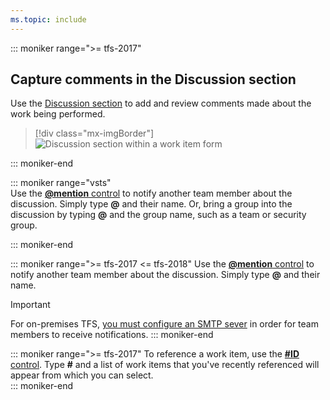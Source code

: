 ```yaml
---
ms.topic: include
---
```



::: moniker range=">= tfs-2017"   

## Capture comments in the Discussion section 

Use the [Discussion section](/azure/devops/boards/work-items/work-item-form-controls#discussion) to add and review comments made about the work being performed. 

> [!div class="mx-imgBorder"]  
> ![Discussion section within a work item form](/azure/devops/boards/backlogs/_img/discussion-section.png)   

::: moniker-end 

::: moniker range="vsts"   
Use the [**@mention** control](../../notifications/at-mentions.md) to notify another team member about the discussion. Simply type **@** and their name. Or, bring a group into the discussion by typing **@** and the group name, such as a team or security group. 
 
::: moniker-end  

::: moniker range=">= tfs-2017 <= tfs-2018" 
Use the [**@mention** control](../../notifications/at-mentions.md) to notify another team member about the discussion. Simply type **@** and their name.

> [!IMPORTANT]  
> For on-premises TFS, [you must configure an SMTP sever](/tfs/server/admin/setup-customize-alerts) in order for team members to receive notifications. 
::: moniker-end 


::: moniker range=">= tfs-2017" 
To reference a work item, use the [**#ID** control](../../notifications/add-links-to-work-items.md). Type **#** and a list of work items that you've recently referenced will appear from which you can select.  
::: moniker-end 


